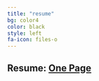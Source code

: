 ```yaml
---
title: "resume"
bg: color4
color: black
style: left
fa-icon: files-o
---
```


<script>
var links = document.links;

for (var i = 0, linksLength = links.length; i < linksLength; i++) {
   if (links[i].hostname != window.location.hostname) {
       links[i].target = '_blank';
   } 
}
</script>

## Resume: [One Page](https://drive.google.com/file/d/0B4MGX4d0sKead2VzbWRIWl9EQW8/view?usp=sharing)




